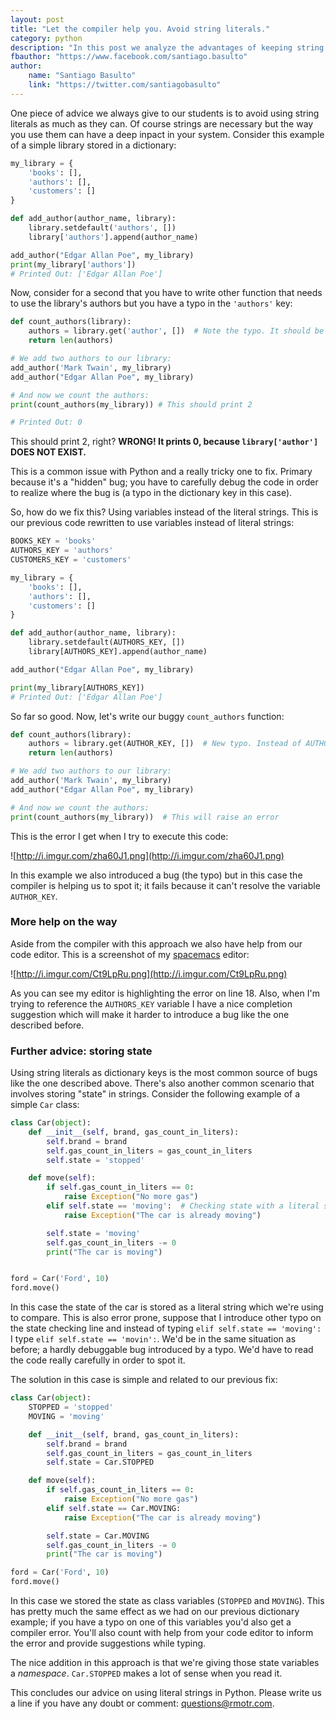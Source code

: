 ```yaml
---
layout: post
title: "Let the compiler help you. Avoid string literals."
category: python
description: "In this post we analyze the advantages of keeping string literals to a minimum and how that can help avoid hard to debug errors in your programs"
fbauthor: "https://www.facebook.com/santiago.basulto"
author:
    name: "Santiago Basulto"
    link: "https://twitter.com/santiagobasulto"
---
```


One piece of advice we always give to our students is to avoid using string literals as much as they can. Of course strings are necessary but the way you use them can have a deep inpact in your system. Consider this example of a simple library stored in a dictionary:

```python
my_library = {
    'books': [],
    'authors': [],
    'customers': []
}

def add_author(author_name, library):
    library.setdefault('authors', [])
    library['authors'].append(author_name)

add_author("Edgar Allan Poe", my_library)
print(my_library['authors'])
# Printed Out: ['Edgar Allan Poe']
```

Now, consider for a second that you have to write other function that needs to use the library's authors but you have a typo in the `'authors'` key:

```python
def count_authors(library):
    authors = library.get('author', [])  # Note the typo. It should be 'author[S]', not 'author'
    return len(authors)

# We add two authors to our library:
add_author('Mark Twain', my_library)
add_author("Edgar Allan Poe", my_library)

# And now we count the authors:
print(count_authors(my_library)) # This should print 2

# Printed Out: 0
```

This should print 2, right? **WRONG! It prints 0, because `library['author']` DOES NOT EXIST.**

This is a common issue with Python and a really tricky one to fix. Primary because it's a "hidden" bug; you have to carefully debug the code in order to realize where the bug is (a typo in the dictionary key in this case).

So, how do we fix this? Using variables instead of the literal strings. This is our previous code rewritten to use variables instead of literal strings:

```python
BOOKS_KEY = 'books'
AUTHORS_KEY = 'authors'
CUSTOMERS_KEY = 'customers'

my_library = {
    'books': [],
    'authors': [],
    'customers': []
}

def add_author(author_name, library):
    library.setdefault(AUTHORS_KEY, [])
    library[AUTHORS_KEY].append(author_name)

add_author("Edgar Allan Poe", my_library)

print(my_library[AUTHORS_KEY])
# Printed Out: ['Edgar Allan Poe']
```

So far so good. Now, let's write our buggy `count_authors` function:

```python
def count_authors(library):
    authors = library.get(AUTHOR_KEY, [])  # New typo. Instead of AUTHOR[S]_KEY I typed AUTHOR_KEY
    return len(authors)

# We add two authors to our library:
add_author('Mark Twain', my_library)
add_author("Edgar Allan Poe", my_library)

# And now we count the authors:
print(count_authors(my_library))  # This will raise an error

```

This is the error I get when I try to execute this code:

![http://i.imgur.com/zha60J1.png](http://i.imgur.com/zha60J1.png)

In this example we also introduced a bug (the typo) but in this case the compiler is helping us to spot it; it fails because it can't resolve the variable `AUTHOR_KEY`.

### More help on the way

Aside from the compiler with this approach we also have help from our code editor. This is a screenshot of my [spacemacs](https://github.com/syl20bnr/spacemacs) editor:

![http://i.imgur.com/Ct9LpRu.png](http://i.imgur.com/Ct9LpRu.png)

As you can see my editor is highlighting the error on line 18. Also, when I'm trying to reference the `AUTHORS_KEY` variable I have a nice completion suggestion which will make it harder to introduce a bug like the one described before.

### Further advice: storing state

Using string literals as dictionary keys is the most common source of bugs like the one described above. There's also another common scenario that involves storing "state" in strings. Consider the following example of a simple `Car` class:

```python
class Car(object):
    def __init__(self, brand, gas_count_in_liters):
        self.brand = brand
        self.gas_count_in_liters = gas_count_in_liters
        self.state = 'stopped'

    def move(self):
        if self.gas_count_in_liters == 0:
            raise Exception("No more gas")
        elif self.state == 'moving':  # Checking state with a literal string
            raise Exception("The car is already moving")

        self.state = 'moving'
        self.gas_count_in_liters -= 0
        print("The car is moving")


ford = Car('Ford', 10)
ford.move()
```

In this case the state of the car is stored as a literal string which we're using to compare. This is also error prone, suppose that I introduce other typo on the state checking line and instead of typing `elif self.state == 'moving':` I type `elif self.state == 'movin':`. We'd be in the same situation as before; a hardly debuggable bug introduced by a typo. We'd have to read the code really carefully in order to spot it.

The solution in this case is simple and related to our previous fix:

```python
class Car(object):
    STOPPED = 'stopped'
    MOVING = 'moving'

    def __init__(self, brand, gas_count_in_liters):
        self.brand = brand
        self.gas_count_in_liters = gas_count_in_liters
        self.state = Car.STOPPED

    def move(self):
        if self.gas_count_in_liters == 0:
            raise Exception("No more gas")
        elif self.state == Car.MOVING:
            raise Exception("The car is already moving")

        self.state = Car.MOVING
        self.gas_count_in_liters -= 0
        print("The car is moving")

ford = Car('Ford', 10)
ford.move()
```

In this case we stored the state as class variables (`STOPPED` and `MOVING`). This has pretty much the same effect as we had on our previous dictionary example; if you have a typo on one of this variables you'd also get a compiler error. You'll also count with help from your code editor to inform the error and provide suggestions while typing.

The nice addition in this approach is that we're giving those state variables a _namespace_. `Car.STOPPED` makes a lot of sense when you read it.

This concludes our advice on using literal strings in Python. Please write us a line if you have any doubt or comment: questions@rmotr.com.
